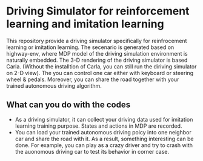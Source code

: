 # Driving Simulator for reinforcement learning and imitation learning


This repository provide a driving simulator specifically for reinfrocement learning or imitation learning. The secenario is generated based on highway-env, where MDP model of the driving simulation environment is naturally embedded. The 3-D rendering of the driving simulator is based Carla. (Without the installtion of Carla, you can still run the diriving simulator on 2-D view). The you can control one car either with keyboard or steering wheel & pedals. Moreover, you can share the road together with your trained autonomous driving algorithm. 

## What can you do with the codes
* As a driving simulator, it can collect your driving data used for imitation learning training purpose. States and actions in MDP are recorded.
* You can load your trained autonomous driving poicy into one neighbor car and share the road with it. As a result, something interesting can be done. For example, you can play as a crazy driver and try to crash with the auonomous driving car to test its behavior in corner case. 


